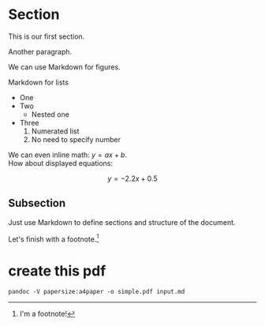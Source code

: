# Section
This is our first section.

Another paragraph.

We can use Markdown for figures.

Markdown for lists

* One
* Two
    * Nested one
* Three
    1. Numerated list
    1. No need to specify number

We can even inline math: $y = ax + b$.  
How about displayed equations:

$$
y = -2.2x + 0.5
$$

## Subsection
Just use Markdown to define sections and structure of the document.

Let's finish with a footnote.[^1]

# create this pdf

```
pandoc -V papersize:a4paper -o simple.pdf input.md
```

[^1]: I'm a footnote!